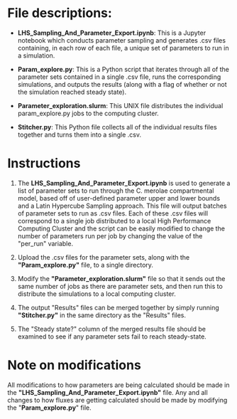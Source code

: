 # File descriptions:  

* **LHS_Sampling_And_Parameter_Export.ipynb**: This is a Jupyter notebook which conducts parameter sampling and generates .csv files containing, in each row of each file, a unique set of parameters to run in a simulation.  

* **Param_explore.py**: This is a Python script that iterates through all of the parameter sets contained in a single .csv file, runs the corresponding simulations, and outputs the results (along with a flag of whether or not the simulation reached steady state).  

* **Parameter_exploration.slurm**: This UNIX file distributes the individual param_explore.py jobs to the computing cluster. 

* **Stitcher.py**: This Python file collects all of the individual results files together and turns them into a single .csv.  

# Instructions 

1. The **LHS_Sampling_And_Parameter_Export.ipynb** is used to generate a list of parameter sets to run through the C. merolae compartmental model, based off of user-defined parameter upper and lower bounds and a Latin Hypercube Sampling approach. This file will output batches of parameter sets to run as .csv files. Each of these .csv files will correspond to a single job distributed to a local High Performance Computing Cluster and the script can be easily modified to change the number of parameters run per job by changing the value of the "per_run" variable.

2. Upload the .csv files for the parameter sets, along with the **"Param_explore.py"** file, to a single directory.

3. Modify the **"Parameter_exploration.slurm"** file so that it sends out the same number of jobs as there are parameter sets, and then run this to distribute the simulations to a local computing cluster.

4. The output "Results" files can be merged together by simply running **"Stitcher.py"** in the same directory as the "Results" files.

5. The "Steady state?" column of the merged results file should be examined to see if any parameter sets fail to reach steady-state.

# Note on modifications

All modifications to how parameters are being calculated should be made in the **"LHS_Sampling_And_Parameter_Export.ipynb"** file. Any and all changes to how fluxes are getting calculated should be made by modifying the "**Param_explore.py**" file. 
